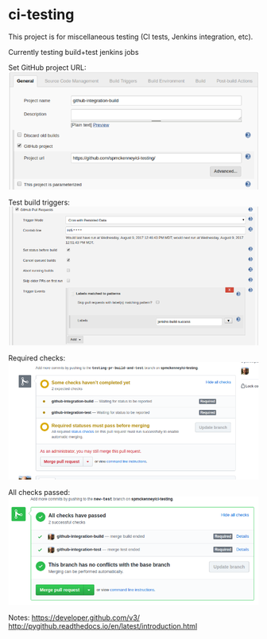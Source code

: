 # ci-testing

This project is for miscellaneous testing (CI tests, Jenkins integration, etc).

Currently testing build+test jenkins jobs

Set GitHub project URL:
![Set GitHub project](images/set-github-project.png)

Test build triggers:
![Test Build Triggers](images/test-build-triggers.png)

Required checks:
![Required Checks](images/required-status-screenshot.png)

All checks passed:
![All Checks Passed](images/all-checks-passed.png)

Notes:
https://developer.github.com/v3/
http://pygithub.readthedocs.io/en/latest/introduction.html

